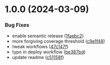 # 1.0.0 (2024-03-09)


### Bug Fixes

* enable semantic release ([1faebc2](https://github.com/aemsites/devsite-runtime-connector/commit/1faebc24617a35cf35bf6ade2684abf3a8cb1772))
* more forgiving coverage threshold ([c9e1f48](https://github.com/aemsites/devsite-runtime-connector/commit/c9e1f487bdf52f1ea61ac9b06b1ce680c71d5892))
* tweak workflows ([47c147f](https://github.com/aemsites/devsite-runtime-connector/commit/47c147fc6b90be901adcae7d5f0044fe9b0c20b0))
* typo in deploy workflow ([be387bd](https://github.com/aemsites/devsite-runtime-connector/commit/be387bd49577f98a688822d2eac54c64eb28d21a))
* update readme ([c51158f](https://github.com/aemsites/devsite-runtime-connector/commit/c51158f6482a431b860ee7a0e08df436ffeed568))
